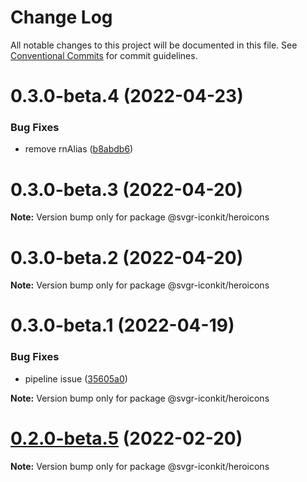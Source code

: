 # Change Log

All notable changes to this project will be documented in this file.
See [Conventional Commits](https://conventionalcommits.org) for commit guidelines.

# 0.3.0-beta.4 (2022-04-23)


### Bug Fixes

* remove rnAlias ([b8abdb6](https://github.com/svgr-iconkit/svgr-iconkit/commit/b8abdb6cb5933123ce1dc7456ba7b533ed4e7787))





# 0.3.0-beta.3 (2022-04-20)

**Note:** Version bump only for package @svgr-iconkit/heroicons





# 0.3.0-beta.2 (2022-04-20)

**Note:** Version bump only for package @svgr-iconkit/heroicons





# 0.3.0-beta.1 (2022-04-19)


### Bug Fixes

* pipeline issue ([35605a0](https://github.com/svgr-iconkit/svgr-iconkit/commit/35605a00d60b4ec4a944048c9e1e32718a448878))







**Note:** Version bump only for package @svgr-iconkit/heroicons





# [0.2.0-beta.5](https://github.com/svgr-iconkit/svgr-iconkit/compare/v0.2.0-beta.4...v0.2.0-beta.5) (2022-02-20)

**Note:** Version bump only for package @svgr-iconkit/heroicons

